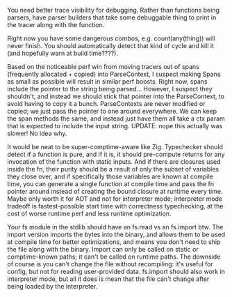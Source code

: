 You need better trace visibility for debugging. Rather than functions being
parsers, have parser builders that take some debuggable thing to print in the
tracer along with the function.

Right now you have some dangerous combos, e.g. count(any(thing)) will never
finish. You should automatically detect that kind of cycle and kill it (and
hopefully warn at build time????).

Based on the noticeable perf win from moving tracers out of spans (frequently
allocated + copied) into ParseContext, I suspect making Spans as small as
possible will result in similar perf boosts. Right now, spans include the
pointer to the string being parsed... However, I suspect they shouldn't, and
instead we should stick that pointer into the ParseContext, to avoid having to
copy it a bunch. ParseContexts are never modified or copied; we just pass the
pointer to one around everywhere. We can keep the span methods the same, and
instead just have them all take a ctx param that is expected to include the
input string. UPDATE: nope this actually was slower! No idea why.

It would be neat to be super-comptime-aware like Zig. Typechecker should detect
if a function is pure, and if it is, it should pre-compute returns for any
invocation of the function with static inputs. And if there are closures used
inside the fn, their purity should be a result of only the subset of variables
they close over, and if specifically those variables are known at compile time,
you can generate a single function at compile time and pass the fn pointer
around instead of creating the bound closure at runtime every time. Maybe only
worth it for AOT and not for interpreter mode; interpreter mode tradeoff is
fastest-possible start time with correctness typechecking, at the cost of worse
runtime perf and less runtime optimization.

Your fs module in the stdlib should have an fs.read vs an fs.import btw. The
import version imports the bytes into the binary, and allows them to be used at
compile time for better optimizations, and means you don't need to ship the
file along with the binary. Import can only be called on static or
comptime-known paths; it can't be called on runtime paths. The downside of
course is you can't change the file without recompiling: it's useful for
config, but not for reading user-provided data. fs.import should also work in
interpreter mode, but all it does is mean that the file can't change after
being loaded by the interpreter.
